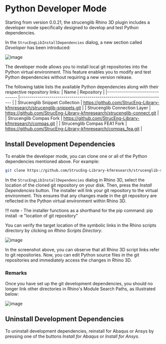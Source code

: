 # Python Developer Mode
Starting from version 0.0.21, the strucenglib Rhino 3D plugin includes a developer mode specifically designed to develop and test Python dependencies.

In the `StrucEngLibInstallDependencies` dialog, a new section called _Developer_ has been introduced:

![image](https://github.com/StrucEng-Library-kfmresearch/strucenglib-website/assets/2311941/270e0ec4-e6a2-4629-94c6-c1607e18be18)

The developer mode allows you to install local git repositories into the Python virtual environment. This feature enables you to modify and test Python dependencies without requiring a new version release.

The following table lists the available Python dependencies along with their respective repository links:
| Name                           	| Repository                                                              	|
|--------------------------------	|-------------------------------------------------------------------------	|
| Strucenglib Snippet Collection 	| https://github.com/StrucEng-Library-kfmresearch/strucenglib-snippets.git   	|
| Strucenglib Connection Layer   	| https://github.com/StrucEng-Library-kfmresearch/strucenglib-connect.git 	|
| Strucenglib Compas Fork        	| https://github.com/StrucEng-Library-kfmresearch/compas.git              	|
| Strucenglib Compas FEA1 Fork   	| https://github.com/StrucEng-Library-kfmresearch/compas_fea.git          	|

## Install Development Dependencies
To enable the developer mode, you can clone one or all of the Python dependencies mentioned above. For example:


```sh
git clone https://github.com/StrucEng-Library-kfmresearch/strucenglib-snippets.git
```

In the `StrucEngLibInstallDependencies` dialog in Rhino 3D, select the location of the cloned git repository on your disk. Then, press the _Install Dependencies_ button.
The installer will link your git repository to the virtual environment.
This ensures that any changes made in the git repository are reflected in the Python virtual environment within Rhino 3D.

!!! note
    - The installer functions as a shorthand for the pip command: pip install -e "location of git repository"

You can verify the target location of the symbolic links in the Rhino scripts directory by clicking on _Rhino Scripts Directory_.

![image](https://github.com/StrucEng-Library-kfmresearch/strucenglib-website/assets/2311941/27e793a0-b83a-4b69-9fd2-833840a583bc)

In the screenshot above, you can observe that all Rhino 3D script links refer to git repositories. Now, you can edit Python source files in the git repositories and immediately access the changes in Rhino 3D.

### Remarks
Once you have set up the git development dependencies, you should no longer link other directories in Rhino's Module Search Paths, as illustrated below:


![image](https://github.com/StrucEng-Library-kfmresearch/strucenglib-website/assets/2311941/178e20a7-ffcb-4db3-a520-072021fa3852)


## Uninstall Development Dependencies
To uninstall development dependencies, reinstall for Abaqus or Ansys by pressing one of the buttons _Install for Abaqus_ or _Install for Ansys_. 
